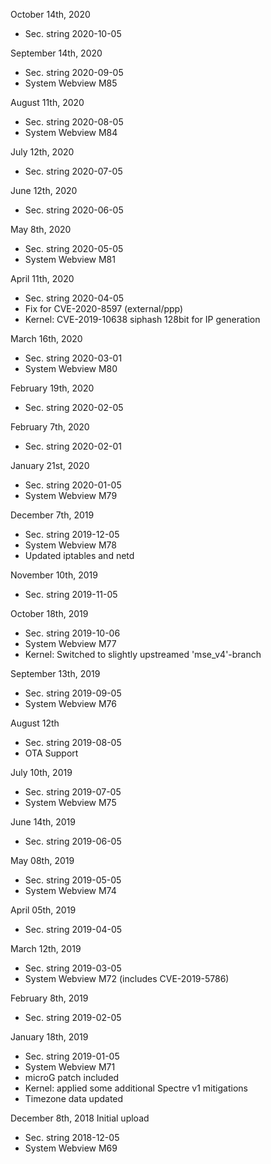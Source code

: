 October 14th, 2020

- Sec. string 2020-10-05


September 14th, 2020

- Sec. string 2020-09-05
- System Webview M85


August 11th, 2020

- Sec. string 2020-08-05
- System Webview M84


July 12th, 2020

- Sec. string 2020-07-05


June 12th, 2020

- Sec. string 2020-06-05


May 8th, 2020

- Sec. string 2020-05-05
- System Webview M81


April 11th, 2020

- Sec. string 2020-04-05
- Fix for CVE-2020-8597 (external/ppp)
- Kernel: CVE-2019-10638 siphash 128bit for IP generation


March 16th, 2020

- Sec. string 2020-03-01
- System Webview M80


February 19th, 2020

- Sec. string 2020-02-05


February 7th, 2020

- Sec. string 2020-02-01


January 21st, 2020

- Sec. string 2020-01-05
- System Webview M79


December 7th, 2019

- Sec. string 2019-12-05
- System Webview M78
- Updated iptables and netd


November 10th, 2019

- Sec. string 2019-11-05


October 18th, 2019

- Sec. string 2019-10-06
- System Webview M77
- Kernel: Switched to slightly upstreamed 'mse_v4'-branch


September 13th, 2019

- Sec. string 2019-09-05
- System Webview M76


August 12th

- Sec. string 2019-08-05
- OTA Support


July 10th, 2019

- Sec. string 2019-07-05
- System Webview M75


June 14th, 2019

- Sec. string 2019-06-05


May 08th, 2019

- Sec. string 2019-05-05
- System Webview M74


April 05th, 2019

- Sec. string 2019-04-05


March 12th, 2019

- Sec. string 2019-03-05
- System Webview M72 (includes CVE-2019-5786)


February 8th, 2019

- Sec. string 2019-02-05


January 18th, 2019

- Sec. string 2019-01-05
- System Webview M71
- microG patch included
- Kernel: applied some additional Spectre v1 mitigations
- Timezone data updated


December 8th, 2018
Initial upload

- Sec. string 2018-12-05
- System Webview M69


